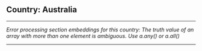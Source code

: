 ## Country: Australia

---

*Error processing section embeddings for this country: The truth value of an array with more than one element is ambiguous. Use a.any() or a.all()*

---

